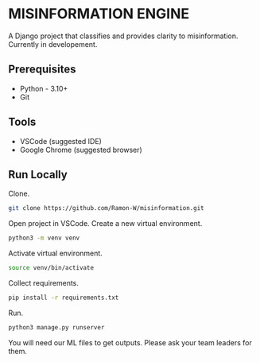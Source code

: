 # MISINFORMATION ENGINE

A Django project that classifies and provides clarity to misinformation.
Currently in developement.

Prerequisites
-------------

* Python - 3.10+
* Git

Tools
-----

* VSCode (suggested IDE)
* Google Chrome (suggested browser)

Run Locally
-----------

Clone.
```bash
git clone https://github.com/Ramon-W/misinformation.git
```

Open project in VSCode. Create a new virtual environment.
```bash
python3 -m venv venv
```

Activate virtual environment.
```bash
source venv/bin/activate
```

Collect requirements.
```bash
pip install -r requirements.txt
```

Run.
```bash
python3 manage.py runserver
```

You will need our ML files to get outputs. Please ask your team leaders for them.
